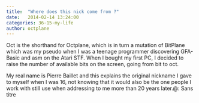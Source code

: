 ```yaml
---
title:  "Where does this nick come from ?"
date:   2014-02-14 13:24:00
categories: 36-15-my-life
author: octplane
---
```

Oct is the shorthand for Octplane, which is in turn a mutation of BitPlane which was my pseudo when I was a teenage programmer discovering GFA-Basic and asm on the Atari STF. When I bought my first PC, I decided to raise the number of available bits on the screen, going from bit to oct.

My real name is Pierre Baillet and this explains the original nickname I gave to myself when I was 16, not knowing that it would also be the one people I work with still use when addressing to me more than 20 years later.@: Sans titre